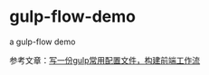 # gulp-flow-demo
a gulp-flow demo

参考文章：[写一份gulp常用配置文件，构建前端工作流](https://blog.csdn.net/qq_15096707/article/details/54293203)
